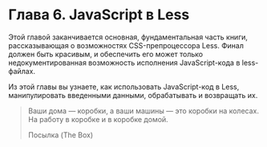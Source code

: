 # Глава 6. JavaScript в Less

Этой главой заканчивается основная, фундаментальная часть книги, рассказывающая о возможностях CSS-препроцессора Less. Финал должен быть красивым, и обеспечить его может только недокументированная возможность исполнения JavaScript-кода в less-файлах.

Из этой главы вы узнаете, как использовать JavaScript-код в Less, манипулировать введенными данными, обрабатывать и возвращать их.

> Ваши дома — коробки, а ваши машины — это коробки на колесах. На работу в коробке и в коробке домой.
>
> Посылка (The Box)
